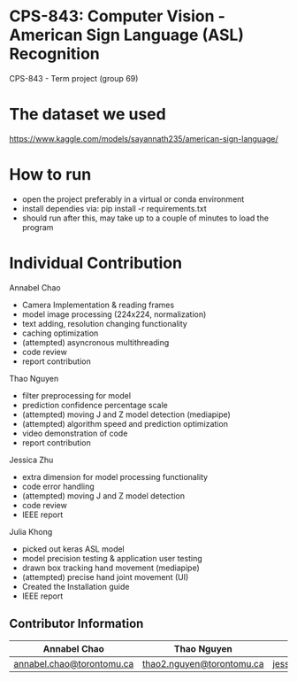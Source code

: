 # CPS-843: Computer Vision - American Sign Language (ASL) Recognition
CPS-843 - Term project (group 69)

# The dataset we used 
https://www.kaggle.com/models/sayannath235/american-sign-language/

# How to run
- open the project preferably in a virtual or conda environment
- install dependies via: pip install -r requirements.txt
- should run after this, may take up to a couple of minutes to load the program

# Individual Contribution
Annabel Chao 
- Camera Implementation & reading frames
- model image processing (224x224, normalization)
- text adding, resolution changing functionality 
- caching optimization
- (attempted) asyncronous multithreading
- code review
- report contribution

Thao Nguyen
- filter preprocessing for model
- prediction confidence percentage scale
- (attempted) moving J and Z model detection (mediapipe)
- (attempted) algorithm speed and prediction optimization
- video demonstration of code
- report contribution

Jessica Zhu
- extra dimension for model processing functionality 
- code error handling
- (attempted) moving J and Z model detection
- code review
- IEEE report 

Julia Khong
- picked out keras ASL model
- model precision testing & application user testing
- drawn box tracking hand movement (mediapipe)
- (attempted) precise hand joint movement (UI)
- Created the Installation guide
- IEEE report



## Contributor Information 

| Annabel Chao  | Thao Nguyen | Jessica Zhu  | Julia Khong |
| ------------- | ------------- | ------------- | ------------- |
| annabel.chao@torontomu.ca  | thao2.nguyen@torontomu.ca  | jessica.zhu@torontomu.ca  | julia.khong@torontomu.ca  |
